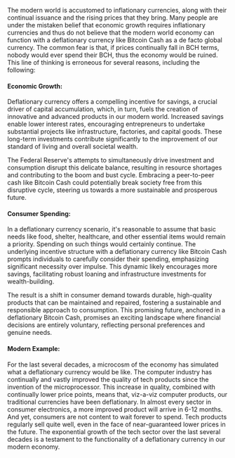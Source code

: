 The modern world is accustomed to inflationary currencies, along with their continual issuance and the rising prices that they bring. Many people are under the mistaken belief that economic growth requires inflationary currencies and thus do not believe that the modern world economy can function with a deflationary currency like Bitcoin Cash as a de facto global currency. The common fear is that, if prices continually fall in BCH terms, nobody would ever spend their BCH, thus the economy would be ruined. This line of thinking is erroneous for several reasons, including the following:

#### Economic Growth:

Deflationary currency offers a compelling incentive for savings, a crucial driver of capital accumulation, which, in turn, fuels the creation of innovative and advanced products in our modern world. Increased savings enable lower interest rates, encouraging entrepreneurs to undertake substantial projects like infrastructure, factories, and capital goods. These long-term investments contribute significantly to the improvement of our standard of living and overall societal wealth. 

The Federal Reserve's attempts to simultaneously drive investment and consumption disrupt this delicate balance, resulting in resource shortages and contributing to the boom and bust cycle. Embracing a peer-to-peer cash like Bitcoin Cash could potentially break society free from this disruptive cycle, steering us towards a more sustainable and prosperous future.

#### Consumer Spending:

In a deflationary currency scenario, it's reasonable to assume that basic needs like food, shelter, healthcare, and other essential items would remain a priority. Spending on such things would certainly continue. The underlying incentive structure with a deflationary currency like Bitcoin Cash prompts individuals to carefully consider their spending, emphasizing significant necessity over impulse. This dynamic likely encourages more savings, facilitating robust loaning and infrastructure investments for wealth-building. 

The result is a shift in consumer demand towards durable, high-quality products that can be maintained and repaired, fostering a sustainable and responsible approach to consumption. This promising future, anchored in a deflationary Bitcoin Cash, promises an exciting landscape where financial decisions are entirely voluntary, reflecting personal preferences and genuine needs.

#### Modern Example:

For the last several decades, a microcosm of the economy has simulated what a deflationary currency would be like. The computer industry has continually and vastly improved the quality of tech products since the invention of the microprocessor. This increase in quality, combined with continually lower price points, means that, viz-a-viz computer products, our traditional currencies have been deflationary. In almost every sector in consumer electronics, a more improved product will arrive in 6-12 months. And yet, consumers are not content to wait forever to spend. Tech products regularly sell quite well, even in the face of near-guaranteed lower prices in the future. The exponential growth of the tech sector over the last several decades is a testament to the functionality of a deflationary currency in our modern economy.